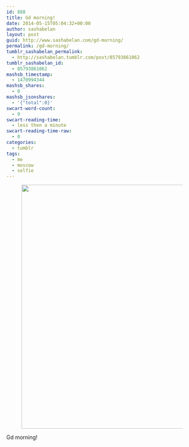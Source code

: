 ```yaml
---
id: 888
title: Gd morning!
date: 2014-05-15T05:04:32+00:00
author: sashabelan
layout: post
guid: http://www.sashabelan.com/gd-morning/
permalink: /gd-morning/
tumblr_sashabelan_permalink:
  - http://sashabelan.tumblr.com/post/85793861062
tumblr_sashabelan_id:
  - 85793861062
mashsb_timestamp:
  - 1470994344
mashsb_shares:
  - 0
mashsb_jsonshares:
  - '{"total":0}'
swcart-word-count:
  - 9
swcart-reading-time:
  - less then a minute
swcart-reading-time-raw:
  - 0
categories:
  - tumblr
tags:
  - me
  - moscow
  - selfie
---
```

<div id='gallery-614' class='gallery galleryid-888 gallery-columns-1 gallery-size-full'>
  <figure class='gallery-item'> 
  
  <div class='gallery-icon landscape'>
    <img width="640" height="640" src="http://www.sashabelan.ru/wp-content/uploads/2014/05/tumblr_n5lnfku9tN1qarj97o1_1280.jpg" class="attachment-full size-full" alt="" srcset="http://www.sashabelan.ru/wp-content/uploads/2014/05/tumblr_n5lnfku9tN1qarj97o1_1280.jpg 640w, http://www.sashabelan.ru/wp-content/uploads/2014/05/tumblr_n5lnfku9tN1qarj97o1_1280-150x150.jpg 150w, http://www.sashabelan.ru/wp-content/uploads/2014/05/tumblr_n5lnfku9tN1qarj97o1_1280-300x300.jpg 300w, http://www.sashabelan.ru/wp-content/uploads/2014/05/tumblr_n5lnfku9tN1qarj97o1_1280-230x230.jpg 230w, http://www.sashabelan.ru/wp-content/uploads/2014/05/tumblr_n5lnfku9tN1qarj97o1_1280-350x350.jpg 350w" sizes="(max-width: 640px) 100vw, 640px" />
  </div></figure>
</div>

Gd morning!